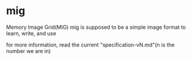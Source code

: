 # mig
Memory Image Grid(MIG)
mig is supposed to be a simple image format to learn, write, and use

for more information, read the current "specification-vN.md"(n is the number we are in)
